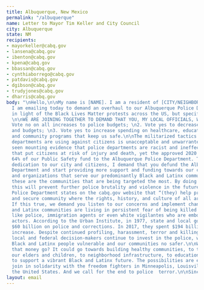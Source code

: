 ```yaml
---
title: Albuquerque, New Mexico
permalink: "/albuquerque"
name: Letter to Mayor Tim Keller and City Council
city: Albuquerque
state: NM
recipients:
- mayorkeller@cabq.gov
- lansena@cabq.gov
- ibenton@cabq.gov
- kpena@cabq.gov
- bbassan@cabq.gov
- cynthiaborrego@cabq.gov
- patdavis@cabq.gov
- dgibson@cabq.gov
- trudyjones@cabq.gov
- dharris@cabq.gov
body: "\nHello,\n\nMy name is [NAME]. I am a resident of [CITY/NEIGHBORHOOD], and
  I am emailing today to demand an overhaul to our Albuquerque Police Department budget
  in light of the Black Lives Matter protests across the US, but specifically in Albuquerque.
  \n\nWE ARE JOINING TOGETHER TO DEMAND THAT YOU, MY LOCAL OFFICIALS, WILL: \n\n1.
  Vote no on all increases to police budgets; \n2. Vote yes to decrease police spending
  and budgets; \n3. Vote yes to increase spending on healthcare, education, housing,
  and community programs that keep us safe.\n\nThe militarized tactics that police
  departments are using against citizens is unacceptable and unwarranted. We have
  seen mounting evidence that police departments are racist and ineffective institutions
  that put citizens at risk of injury and death, yet the approved 2020 FY budget allocated
  64% of our Public Safety fund to the Albuquerque Police Department. To ensure your
  dedication to our city and citizens, I demand that you defund the Albuquerque Police
  Department and start providing more support and funding towards our community efforts
  and organizations that serve our predominantly Black and Latinx communities, as
  these are the communities that are being targeted the most. By doing so, I believe
  this will prevent further police brutality and violence in the future.\n\nThe Albuquerque
  Police Department states on the cabq.gov website that “(they) help provide a safe
  and secure community where the rights, history, and culture of all are respected!”
  If this true, we demand you listen to our concerns and implement change. \n\nBlack
  and Latinx communities are living in persistent fear of being killed by state authorities
  like police, immigration agents or even white vigilantes who are emboldened by state
  actors. According to the Urban Institute, in 1977, state and local governments spent
  $60 billion on police and corrections. In 2017, they spent $194 billion. A 220 percent
  increase. Despite continued profiling, harassment, terror and killing of Black communities,
  local and federal decision-makers continue to invest in the police, which leaves
  Black and Latinx people vulnerable and our communities no safer.\n\nWhere could
  that money go? It could go towards building healthy communities, to the health of
  our elders and children, to neighborhood infrastructure, to education, to childcare,
  to support a vibrant Black and Latinx future. The possibilities are endless.\n\nWe
  join in solidarity with the freedom fighters in Minneapolis, Louisville, and across
  the United States. And we call for the end to police  terror.\n\nSincerely,\n[NAME]\n[PHONE_NUMBER]\n[EMAIL]\n[ADDRESS]\n"
layout: email
---
```


